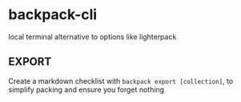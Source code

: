 # backpack-cli

local terminal alternative to options like lighterpack


## EXPORT

Create a markdown checklist with `backpack export [collection]`, to simplify packing and ensure you forget nothing
